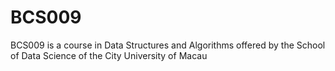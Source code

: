 # BCS009
BCS009 is a course in Data Structures and Algorithms offered by the School of Data Science of the City University of Macau

